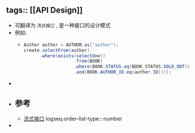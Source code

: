 tags:: [[API Design]]
---

- 可翻译为 `流式接口` , 是一种接口的设计模式
- 例如:
	- ``` java
	  Author author = AUTHOR.as("author");
	  create.selectFrom(author)
	        .where(exists(selectOne()
	                     .from(BOOK)
	                     .where(BOOK.STATUS.eq(BOOK_STATUS.SOLD_OUT))
	                     .and(BOOK.AUTHOR_ID.eq(author.ID))));
	  ```
-
- ## 参考
	- [流式接口](https://zh.wikipedia.org/wiki/%E6%B5%81%E5%BC%8F%E6%8E%A5%E5%8F%A3)
	  logseq.order-list-type:: number
-